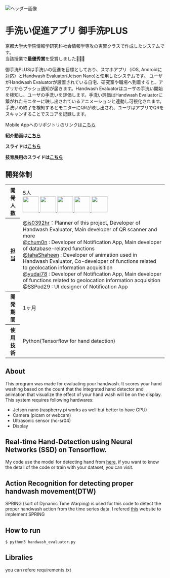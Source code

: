 ![ヘッダー画像](https://github.com/is0392hr/HandwashApp/blob/main/assets/images/Logo.png?raw=true)
# 手洗い促進アプリ 御手洗PLUS
京都大学大学院情報学研究科社会情報学専攻の実習クラスで作成したシステムです。  
当該授業で**最優秀賞**を受賞しました🎉🎉🎉

御手洗PLUSは手洗いの促進を目標としており、スマホアプリ（iOS, Androidに対応）とHandwash Evaluator(Jetson Nano)と使用したシステムです。
ユーザがHandwash Evaluatorが設置されている自宅、研究室や職場へ到着すると、アプリからプッシュ通知が届きます。Handwash Evaluatorはユーザの手洗い開始を検知し、ユーザの手洗いを評価します。手洗い評価はHandwash Evaluatorに繋がれたモニターに映し出されているアニメーションと連動し可視化されます。
手洗いの終了を検知するとモニターにQRが映し出され、ユーザはアプリでQRをスキャンすることでスコアを記録します。

Mobile Appへのリポジトリのリンクは[こちら](https://github.com/koki-asami/HandwashApp)

**紹介動画は[こちら](https://www.youtube.com/watch?v=9nU7tt7SAoc&t=2s)**

**スライドは[こちら](https://docs.google.com/presentation/d/1fVfTtds5QCr5dvoYWCT9diF7SFI0JmmAsynQwNJ5s38/edit?usp=sharing)**

**技育展用のスライドは[こちら](https://docs.google.com/presentation/d/1Y1mNiNGpw-JUF-rjivxDG-eDxOnEd9h1sDW5kVuPOHs/edit?usp=sharing)**

## 開発体制
<table>
  <tr>
    <th>開発人数</th>
    <td>
      5人<br>
      <b><a href="https://github.com/is0392hr"><img src="https://github.com/is0392hr.png" width="50px;" /></b>
      <b><a href="https://github.com/chum0n"><img src="https://github.com/chum0n.png" width="50px;" /></b>
      <b><a href="https://github.com/tahaShaheen"><img src="https://github.com/tahaShaheen.png" width="50px;" /></b>
      <b><a href="https://github.com/yudai78"><img src="https://github.com/yudai78.png" width="50px;" /></b>
      <b><a href="https://github.com/SSPod29"><img src="https://github.com/SSPod29.png" width="50px;" /></b>
    </td>
  </tr>
  <tr>
    <th>担当</th>
    <td>
      <a href="https://github.com/is0392hr">@is0392hr</a>：Planner of this project, Developer of Handwash Evaluator, Main developer of QR scanner and more<br>
      <a href="https://github.com/chum0n">@chum0n</a> : Developer of Notification App, Main developer of database-related functions<br>
      <a href="https://github.com/tahaShaheen">@tahaShaheen</a> : Developer of animation used in Handwash Evaluator, Co-developer of functions related to geolocation information acquisition<br>
      <a href="https://github.com/yudai78">@yudai78</a> : Developer of Notification App, Main developer of functions related to geolocation information acquisition<br>
      <a href="https://github.com/SSPod29">@SSPod29</a> : UI designer of Notification App<br>
    </td>
  </tr>
  <tr>
    <th>開発期間</th>
    <td>1ヶ月</td>
  </tr>
  <tr>
    <th>使用技術</th>
    <td>Python(Tensorflow for hand detection)</td>
  </tr>
</table>

## About
This program was made for evaluating your handwash. It scores your hand washing based on the count that the integrated hand detector and animation that visualize the effect of your hand wash will be on the display. 
This system requires following hardwares:
- Jetson nano (raspberry pi works as well but better to have GPU)
- Camera (picam or webcam)
- Ultrasonic sensor (hc-sr04)
- Display

## Real-time Hand-Detection using Neural Networks (SSD) on Tensorflow.
My code use the model for detecting hand from [here](https://github.com/victordibia/handtracking), if you want to know the detail of the code or train with your dataset, you can visit.

## Action Recognition for detecting proper handwash movement(DTW)
SPRING (sort of Dynamic Time Warping) is used for this code to detect the proper handwash action from the time series data. I refered [this](https://ksknw.hatenablog.com/entry/2019/12/28/173331) website to implement SPRING
        
## How to run
```
$ python3 handwash_evaluator.py
```

## Libralies
you can refere requirements.txt
